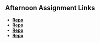  ## Afternoon Assignment Links

* **[Repo](https://github.com/Basedcodesmith/<ASSIGNMENT_REPO>)**
* **[Repo](https://github.com/Basedcodesmith/CoolPetsProject)**
* **[Repo](https://github.com/Basedcodesmith/<ASSIGNMENT_REPO>)**
* **[Repo](https://github.com/Basedcodesmith/<ASSIGNMENT_REPO>)**
